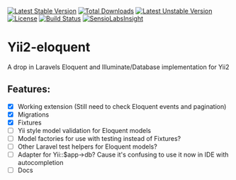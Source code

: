 [![Latest Stable Version](https://poser.pugx.org/leinonen/yii2-eloquent/v/stable)](https://packagist.org/packages/leinonen/yii2-eloquent)  [![Total Downloads](https://poser.pugx.org/leinonen/yii2-eloquent/downloads)](https://packagist.org/packages/leinonen/yii2-eloquent)  [![Latest Unstable Version](https://poser.pugx.org/leinonen/yii2-eloquent/v/unstable)](https://packagist.org/packages/leinonen/yii2-eloquent) [![License](https://poser.pugx.org/leinonen/yii2-eloquent/license)](https://packagist.org/packages/leinonen/yii2-eloquent) [![Build Status](https://travis-ci.org/lordthorzonus/yii2-eloquent.svg?branch=master)](https://travis-ci.org/lordthorzonus/yii2-eloquent)  [![SensioLabsInsight](https://insight.sensiolabs.com/projects/26eba504-654a-420b-bf66-594773b20218/mini.png)](https://insight.sensiolabs.com/projects/26eba504-654a-420b-bf66-594773b20218)

# Yii2-eloquent
A drop in Laravels Eloquent and Illuminate/Database implementation for Yii2

## Features: ##
- [x] Working extension (Still need to check Eloquent events and pagination)
- [x] Migrations
- [x] Fixtures
- [ ] Yii style model validation for Eloquent models
- [ ] Model factories for use with testing instead of Fixtures?
- [ ] Other Laravel test helpers for Eloquent models?
- [ ] Adapter for Yii::$app->db? Cause it's confusing to use it now in IDE with autocompletion
- [ ] Docs
